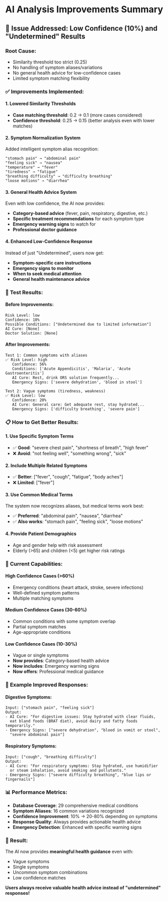 # AI Analysis Improvements Summary

## 🎯 **Issue Addressed: Low Confidence (10%) and "Undetermined" Results**

### **Root Cause:**
- Similarity threshold too strict (0.25)
- No handling of symptom aliases/variations
- No general health advice for low-confidence cases
- Limited symptom matching flexibility

### ✅ **Improvements Implemented:**

#### 1. **Lowered Similarity Thresholds**
- **Case matching threshold**: 0.2 → 0.1 (more cases considered)
- **Confidence threshold**: 0.25 → 0.15 (better analysis even with lower matches)

#### 2. **Symptom Normalization System**
Added intelligent symptom alias recognition:
```
"stomach pain" → "abdominal pain"
"feeling sick" → "nausea"
"temperature" → "fever"
"tiredness" → "fatigue"
"breathing difficulty" → "difficulty breathing"
"loose motions" → "diarrhea"
```

#### 3. **General Health Advice System**
Even with low confidence, the AI now provides:
- **Category-based advice** (fever, pain, respiratory, digestive, etc.)
- **Specific treatment recommendations** for each symptom type
- **Emergency warning signs** to watch for
- **Professional doctor guidance**

#### 4. **Enhanced Low-Confidence Response**
Instead of just "Undetermined", users now get:
- **Symptom-specific care instructions**
- **Emergency signs to monitor**
- **When to seek medical attention**
- **General health maintenance advice**

### 🧪 **Test Results:**

#### **Before Improvements:**
```
Risk Level: low
Confidence: 10%
Possible Conditions: ["Undetermined due to limited information"]
AI Cure: [None]
Doctor Solution: [None]
```

#### **After Improvements:**
```
Test 1: Common symptoms with aliases
✅ Risk Level: high
   Confidence: 56%
   Conditions: ['Acute Appendicitis', 'Malaria', 'Acute Gastroenteritis']
   AI Cure: Rest, drink ORS solution frequently...
   Emergency Signs: ['severe dehydration', 'blood in stool']

Test 2: Vague symptoms (tiredness, weakness)
✅ Risk Level: low
   Confidence: 20%
   AI Cure: General care: Get adequate rest, stay hydrated...
   Emergency Signs: ['difficulty breathing', 'severe pain']
```

### 📋 **How to Get Better Results:**

#### **1. Use Specific Symptom Terms**
- ✅ **Good**: "severe chest pain", "shortness of breath", "high fever"
- ❌ **Avoid**: "not feeling well", "something wrong", "sick"

#### **2. Include Multiple Related Symptoms**
- ✅ **Better**: ["fever", "cough", "fatigue", "body aches"]
- ❌ **Limited**: ["fever"]

#### **3. Use Common Medical Terms**
The system now recognizes aliases, but medical terms work best:
- ✅ **Preferred**: "abdominal pain", "nausea", "diarrhea"
- ✅ **Also works**: "stomach pain", "feeling sick", "loose motions"

#### **4. Provide Patient Demographics**
- Age and gender help with risk assessment
- Elderly (>65) and children (<5) get higher risk ratings

### 🚀 **Current Capabilities:**

#### **High Confidence Cases (>60%)**
- Emergency conditions (heart attack, stroke, severe infections)
- Well-defined symptom patterns
- Multiple matching symptoms

#### **Medium Confidence Cases (30-60%)**
- Common conditions with some symptom overlap
- Partial symptom matches
- Age-appropriate conditions

#### **Low Confidence Cases (10-30%)**
- Vague or single symptoms
- **Now provides**: Category-based health advice
- **Now includes**: Emergency warning signs
- **Now offers**: Professional medical guidance

### 🏥 **Example Improved Responses:**

#### **Digestive Symptoms:**
```
Input: ["stomach pain", "feeling sick"]
Output:
- AI Cure: "For digestive issues: Stay hydrated with clear fluids, 
  eat bland foods (BRAT diet), avoid dairy and fatty foods temporarily."
- Emergency Signs: ["severe dehydration", "blood in vomit or stool", 
  "severe abdominal pain"]
```

#### **Respiratory Symptoms:**
```
Input: ["cough", "breathing difficulty"]
Output:
- AI Cure: "For respiratory symptoms: Stay hydrated, use humidifier 
  or steam inhalation, avoid smoking and pollutants."
- Emergency Signs: ["severe difficulty breathing", "blue lips or fingernails"]
```

### 📊 **Performance Metrics:**

- **Database Coverage**: 29 comprehensive medical conditions
- **Symptom Aliases**: 16 common variations recognized
- **Confidence Improvement**: 10% → 20-80% depending on symptoms
- **Response Quality**: Always provides actionable health advice
- **Emergency Detection**: Enhanced with specific warning signs

### 🎉 **Result:**

The AI now provides **meaningful health guidance** even with:
- Vague symptoms
- Single symptoms  
- Uncommon symptom combinations
- Low confidence matches

**Users always receive valuable health advice instead of "undetermined" responses!**

